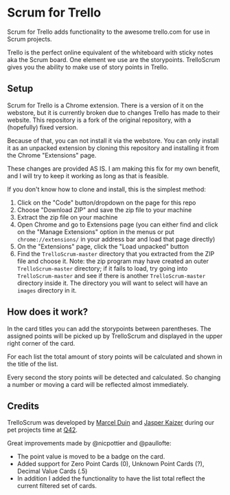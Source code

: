 Scrum for Trello
===========

Scrum for Trello adds functionality to the awesome trello.com for use in Scrum projects.

Trello is the perfect online equivalent of the whiteboard with sticky notes aka the Scrum
board. One element we use are the storypoints. TrelloScrum gives you the ability to
make use of story points in Trello.

Setup
-----

Scrum for Trello is a Chrome extension. There is a version of it on the webstore, but it is currently broken due to changes Trello has made to their website. This repository is a fork of the original repository, with a (hopefully) fixed version.

Because of that, you can not install it via the webstore. You can only install it as an unpacked extension by cloning this repository and installing it from the Chrome "Extensions" page.

These changes are provided AS IS. I am making this fix for my own benefit, and I will try to keep it working as long as that is feasible.

If you don't know how to clone and install, this is the simplest method:
1. Click on the "Code" button/dropdown on the page for this repo
2. Choose "Download ZIP" and save the zip file to your machine
3. Extract the zip file on your machine
4. Open Chrome and go to Extensions page (you can either find and click on the "Manage Extensions" option in the menus or put `chrome://extensions/` in your address bar and load that page directly)
5. On the "Extensions" page, click the "Load unpacked" button
6. Find the `TrelloScrum-master` directory that you extracted from the ZIP file and choose it. Note: the zip program may have created an outer `TrelloScrum-master` directory; if it fails to load, try going into `TrelloScrum-master` and see if there is another `TrelloScrum-master` directory inside it. The directory you will want to select will have an `images` directory in it.

How does it work?
-----------------
In the card titles you can add the storypoints between parentheses. The assigned points
will be picked up by TrelloScrum and displayed in the upper right corner of the card.

For each list the total amount of story points will be calculated and shown in the title
of the list.

Every second the story points will be detected and calculated. So changing a number or moving
a card will be reflected almost immediately.


Credits
-------
TrelloScrum was developed by [Marcel Duin](http://webglmarcel.q42.net/) and [Jasper Kaizer](https://twitter.com/jkaizer)
during our pet projects time at [Q42](http://q42.com).

Great improvements made by @nicpottier and @paullofte:

* The point value is moved to be a badge on the card.
* Added support for Zero Point Cards (0), Unknown Point Cards (?), Decimal Value Cards (.5)
* In addition I added the functionality to have the list total reflect the current filtered set of cards.


